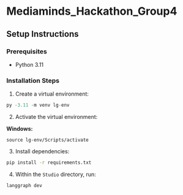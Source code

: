 # Mediaminds_Hackathon_Group4

## Setup Instructions

### Prerequisites
- Python 3.11

### Installation Steps

1. Create a virtual environment:
```python
py -3.11 -m venv lg-env
```

2. Activate the virtual environment:

**Windows:**
```
source lg-env/Scripts/activate
```

3. Install dependencies:
```bash
pip install -r requirements.txt
```

4. Within the `Studio` directory, run:

```
langgraph dev
```